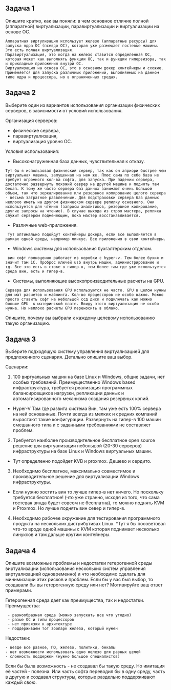 
## Задача 1

Опишите кратко, как вы поняли: в чем основное отличие полной (аппаратной) виртуализации, паравиртуализации и виртуализации на основе ОС.

```
Аппаратная виртулизация использует железо (аппаратные ресурсы) для запуска ядра ОС (псевдо ОС), которая уже размещает гостевые машины. Это есть полная виртуализация.
Паравиртуализация, это когда на железо ставится определенная ОС, которая может как выполнять функции ОС, так и функции гипервизора, так и прикладные приложения внутри ОС.
Виртуализация на основа ОС, это в основном докер контейнеры и схожие. Применяется для запуска различных приложений, выполняемых на данном типе ядра и процессора, но в ограниченных средах.
```

## Задача 2

Выберите один из вариантов использования организации физических серверов, в зависимости от условий использования.

Организация серверов:
- физические сервера,
- паравиртуализация,
- виртуализация уровня ОС.

Условия использования:
- Высоконагруженная база данных, чувствительная к отказу. 
``` 
Тут бы я использовал физический сервер, так как он априори быстрее чем виртуальная машина, запущенная на нем же. Плюс сама по себе база не требует огромного кол-ва софта, для запуска. При падении сервера, достаточно развернуть похожий севрер на другой машине и поднять там бекап. К тому же часто сервера баз данных занимают очень большой объем, так что зеркалирование или резервное копирование целого сервера - весьма затратное развлечение. Для подстраховки сервера баз данных неплохо иметь на другом физическом сервере репилку основного. Они используется для чтения (запросы аналитиков, резервное копирование, другие запросы на чтение). В случае выхода из строя мастера, реплика служит сервером подменяющим, пока мастер восстанавливается.
```
- Различные web-приложения.
```
 Тут оптимально подойдут контейнеры докера, если все выполняется в рамках одной среды, например линкус. Все приложения в свои контейнеры.
```

- Windows системы для использования бухгалтерским отделом.
```
 вин софт полноценно работает из коробки с hyper-v. Тем более бухия и значит там 1С. Проброс ключей usb внутрь машин, администрирование и тд. Все это есть в стоке в гипер-в, тем более там где уже используется среда вин, есть и гипер-в.
```

- Системы, выполняющие высокопроизводительные расчеты на GPU.
```
Сервера для использования GPU используются не часто. GPU в целом нужны для мат расчетов и майнинга. Кол-во процессоров не особо важно. Можно просто ставить софт на небольшой ссд диск и подключать как можно больше GPU  к материнской плате. Ввиду этого виртуализация не особо нужна. Но неплохо расчеты GPU переносить в облако. 
```
Опишите, почему вы выбрали к каждому целевому использованию такую организацию.

## Задача 3

Выберите подходящую систему управления виртуализацией для предложенного сценария. Детально опишите ваш выбор.

Сценарии:

1. 100 виртуальных машин на базе Linux и Windows, общие задачи, нет особых требований. Преимущественно Windows based инфраструктура, требуется реализация программных балансировщиков нагрузки, репликации данных и автоматизированного механизма создания резервных копий.
* Hyper-V Там где развита система Вин, там уже есть 100% сервера на ней основанные. Почти всегда из мелких и средних компаний вырастают такие конфигурации. Развернуть на гипер-в 100 машин смешанного типа и с заданными требованиями не составляет проблем.

2. Требуется наиболее производительное бесплатное open source решение для виртуализации небольшой (20-30 серверов) инфраструктуры на базе Linux и Windows виртуальных машин.
* Тут определенно подойдет KVB и proxmox. Дешево и сердито.

3. Необходимо бесплатное, максимально совместимое и производительное решение для виртуализации Windows инфраструктуры.
* Если нужно хостить вин то лучше гипер-в нет ничего. Но поскольку требуется бесплатное! (что уже странно, исходя из того, что сама гостевая винда будет совсем не бесплатна), то можно поднять KVM и Proxmox. Но лучше поднять вин север и гипер-в.

4. Необходимо рабочее окружение для тестирования программного продукта на нескольких дистрибутивах Linux.
*Тут я бы посоветовал что-то вроде одной машины с KVM которая поднимает несколько линуксов и там дальше крутим контейнеры. 

## Задача 4

Опишите возможные проблемы и недостатки гетерогенной среды виртуализации (использования нескольких систем управления виртуализацией одновременно) и что необходимо сделать для минимизации этих рисков и проблем. Если бы у вас был выбор, то создавали бы вы гетерогенную среду или нет? Мотивируйте ваш ответ примерами.

 Гетерогенная среда дает как преимущества, так и недостатки. Преимущества:
```
 - разнообразная среда (можно запускать все что угодно)
 - разые ОС и типы процессоров
 - нет привязки к архитектуре
 - поддерживаем тот зоопарк железа, который нужен
```
Недостаки:
```
- везде все разное, ПО, железо, политики, бекапы
- нет возможности использовать одно железо для разных целей
- сложность поддержки (нужно большое специалистов)
```

Если бы была возможность - не создавал бы такую среду. 
Но имитация её частей - полезна. Или часть софта переводил бы в одну среду, часть в другую и создавал структуры, которые раздельно поддерживают каждый свою.



